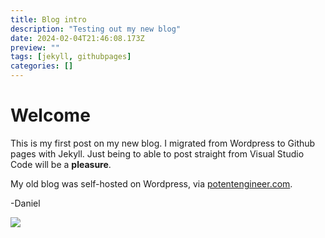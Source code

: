 ```yaml
---
title: Blog intro
description: "Testing out my new blog"
date: 2024-02-04T21:46:08.173Z
preview: ""
tags: [jekyll, githubpages]
categories: []
---
```

# Welcome

This is my first post on my new blog. I migrated from Wordpress to Github pages with Jekyll. Just being to able to post straight from Visual Studio Code will be a **pleasure**. 

My old blog was self-hosted on Wordpress, via [potentengineer.com](http://www.potentengineer.com).

-Daniel

<!--more-->

![](/images/Microsoft-System-Center-Configuration-Manager-logo%20-%20Copy.png)